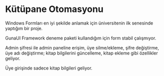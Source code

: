 # Kütüpane Otomasyonu

Windows Formları en iyi şekilde anlamak için üniversitenin ilk senesinde yaptığım bir proje.

GunaUI Framework deneme paketi kullandığım için form stabil çalışmıyor.

Admin şifresi ile admin paneline erişim, üye silme/ekleme, şifre değiştirme, üye adı değiştirme; kitap bilgilerini güncelleme, kitap ekleme gibi özellikler geliyor.

Üye girişinde sadece kitap bilgileri geliyor.
